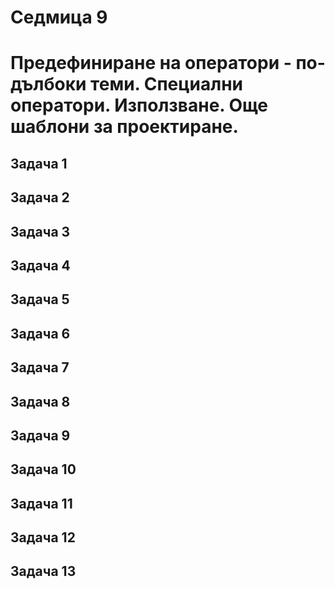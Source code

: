 # Седмица 9
# Предефиниране на оператори - по-дълбоки теми. Специални оператори. Използване. Още шаблони за проектиране.



## Задача 1


## Задача 2


## Задача 3


## Задача 4


## Задача 5


## Задача 6


## Задача 7


## Задача 8


## Задача 9


## Задача 10


## Задача 11


## Задача 12


## Задача 13

